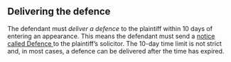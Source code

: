##  Delivering the defence

The defendant must _deliver a defence_ to the plaintiff within 10 days of
entering an appearance. This means the defendant must send a [ notice called
Defence ](https://www.courts.ie/content/defence) to the plaintiff’s solicitor.
The 10-day time limit is not strict and, in most cases, a defence can be
delivered after the time has expired.
